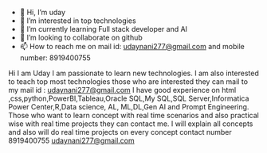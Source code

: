 - 👋 Hi, I’m uday
- 👀 I’m interested in top technologies
- 🌱 I’m currently learning Full stack developer and AI 
- 💞️ I’m looking to collaborate on github
- 📫 How to reach me on mail id: udaynani277@gmail.com  and mobile number: 8919400755

<!---
uday0097/uday0097 is a ✨ special ✨ repository because its `README.md` (this file) appears on your GitHub profile.
You can click the Preview link to take a look at your changes.
--->
Hi I am Uday I am passionate to learn new technologies.
I am also interested to teach top most technologies those who are interested they can mail to my mail id : udaynani277@gmail.com
I have good experience on html ,css,python,PowerBI,Tableau,Oracle SQL,My SQL,SQL Server,Informatica Power Center,R,Data science, AL, ML,DL,Gen AI and Prompt Engineering.
Those who want to learn concept with real time scenarios and also practical wise with real time projects   they can contact me. I will explain all concepts and also will do real time projects on every concept
contact number 8919400755 udaynani277@gmail.com
